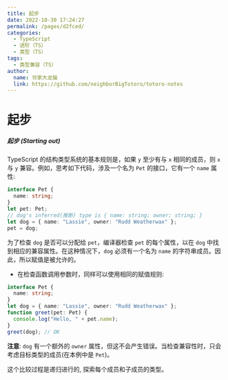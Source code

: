 ```yaml
---
title: 起步
date: 2022-10-30 17:24:27
permalink: /pages/d2fced/
categories:
  - TypeScript
  - 进阶（TS）
  - 类型（TS）
tags:
  - 类型兼容（TS）
author: 
  name: 邻家大龙猫
  link: https://github.com/neighborBigTotoro/totoro-notes
---
```




# 起步

##### 起步 (Starting out)


TypeScript 的结构类型系统的基本规则是，如果 `y` 至少有与 `x` 相同的成员，则 `x` 与 `y` 兼容。例如，思考如下代码，涉及一个名为 `Pet` 的接口，它有一个 `name` 属性:
``` ts
interface Pet {
  name: string;
}
let pet: Pet;
// dog's inferred(推断) type is { name: string; owner: string; }
let dog = { name: "Lassie", owner: "Rudd Weatherwax" };
pet = dog;
```

为了检查 `dog` 是否可以分配给 `pet`，编译器检查 `pet` 的每个属性，以在 `dog` 中找到相应的兼容属性。在这种情况下，`dog` 必须有一个名为 `name` 的字符串成员。因此，所以赋值是被允许的。


- 在检查函数调用参数时，同样可以使用相同的赋值规则:
``` ts
interface Pet {
  name: string;
}
let dog = { name: "Lassie", owner: "Rudd Weatherwax" };
function greet(pet: Pet) {
  console.log("Hello, " + pet.name);
}
greet(dog); // OK
```

**注意**: `dog` 有一个额外的 `owner` 属性，但这不会产生错误。当检查兼容性时，只会考虑目标类型的成员(在本例中是 `Pet`)。

这个比较过程是递归进行的, 探索每个成员和子成员的类型。